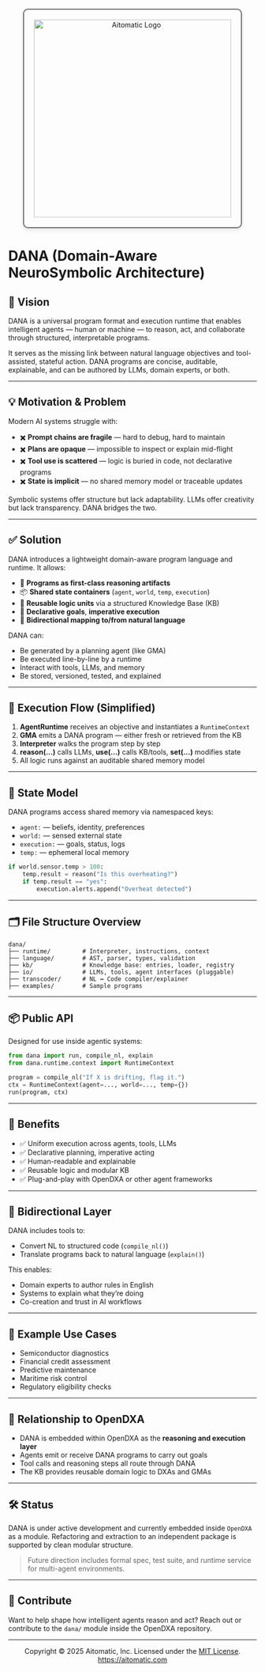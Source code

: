 <p align="center">
  <img src="https://cdn.prod.website-files.com/62a10970901ba826988ed5aa/62d942adcae82825089dabdb_aitomatic-logo-black.png" alt="Aitomatic Logo" width="400" style="border: 2px solid #666; border-radius: 10px; padding: 20px; box-shadow: 0 4px 8px rgba(0,0,0,0.1);"/>
</p>

# DANA (Domain-Aware NeuroSymbolic Architecture)

## 🧭 Vision

DANA is a universal program format and execution runtime that enables intelligent agents — human or machine — to reason, act, and collaborate through structured, interpretable programs.

It serves as the missing link between natural language objectives and tool-assisted, stateful action. DANA programs are concise, auditable, explainable, and can be authored by LLMs, domain experts, or both.

---

## 💡 Motivation & Problem

Modern AI systems struggle with:

* ✖️ **Prompt chains are fragile** — hard to debug, hard to maintain
* ✖️ **Plans are opaque** — impossible to inspect or explain mid-flight
* ✖️ **Tool use is scattered** — logic is buried in code, not declarative programs
* ✖️ **State is implicit** — no shared memory model or traceable updates

Symbolic systems offer structure but lack adaptability. LLMs offer creativity but lack transparency. DANA bridges the two.

---

## ✅ Solution

DANA introduces a lightweight domain-aware program language and runtime. It allows:

* 🧠 **Programs as first-class reasoning artifacts**
* 📦 **Shared state containers** (`agent`, `world`, `temp`, `execution`)
* 🧩 **Reusable logic units** via a structured Knowledge Base (KB)
* 🧾 **Declarative goals**, **imperative execution**
* 📜 **Bidirectional mapping to/from natural language**

DANA can:

* Be generated by a planning agent (like GMA)
* Be executed line-by-line by a runtime
* Interact with tools, LLMs, and memory
* Be stored, versioned, tested, and explained

---

## 🔁 Execution Flow (Simplified)

1. **AgentRuntime** receives an objective and instantiates a `RuntimeContext`
2. **GMA** emits a DANA program — either fresh or retrieved from the KB
3. **Interpreter** walks the program step by step
4. **reason(...)** calls LLMs, **use(...)** calls KB/tools, **set(...)** modifies state
5. All logic runs against an auditable shared memory model

---

## 🧱 State Model

DANA programs access shared memory via namespaced keys:

* `agent:` — beliefs, identity, preferences
* `world:` — sensed external state
* `execution:` — goals, status, logs
* `temp:` — ephemeral local memory

```python
if world.sensor.temp > 100:
    temp.result = reason("Is this overheating?")
    if temp.result == "yes":
        execution.alerts.append("Overheat detected")
```

---

## 🗂 File Structure Overview

```text
dana/
├── runtime/         # Interpreter, instructions, context
├── language/        # AST, parser, types, validation
├── kb/              # Knowledge base: entries, loader, registry
├── io/              # LLMs, tools, agent interfaces (pluggable)
├── transcoder/      # NL ↔ Code compiler/explainer
├── examples/        # Sample programs
```

---

## 📦 Public API

Designed for use inside agentic systems:

```python
from dana import run, compile_nl, explain
from dana.runtime.context import RuntimeContext

program = compile_nl("If X is drifting, flag it.")
ctx = RuntimeContext(agent=..., world=..., temp={})
run(program, ctx)
```

---

## 🔗 Benefits

* ✅ Uniform execution across agents, tools, LLMs
* ✅ Declarative planning, imperative acting
* ✅ Human-readable and explainable
* ✅ Reusable logic and modular KB
* ✅ Plug-and-play with OpenDXA or other agent frameworks

---

## 🔄 Bidirectional Layer

DANA includes tools to:

* Convert NL to structured code (`compile_nl()`)
* Translate programs back to natural language (`explain()`)

This enables:

* Domain experts to author rules in English
* Systems to explain what they’re doing
* Co-creation and trust in AI workflows

---

## 🧩 Example Use Cases

* Semiconductor diagnostics
* Financial credit assessment
* Predictive maintenance
* Maritime risk control
* Regulatory eligibility checks

---

## 🤝 Relationship to OpenDXA

* DANA is embedded within OpenDXA as the **reasoning and execution layer**
* Agents emit or receive DANA programs to carry out goals
* Tool calls and reasoning steps all route through DANA
* The KB provides reusable domain logic to DXAs and GMAs

---

## 🛠 Status

DANA is under active development and currently embedded inside `OpenDXA` as a module. Refactoring and extraction to an independent package is supported by clean modular structure.

> Future direction includes formal spec, test suite, and runtime service for multi-agent environments.

---

## 📣 Contribute

Want to help shape how intelligent agents reason and act? Reach out or contribute to the `dana/` module inside the OpenDXA repository.


---
<p align="center">
Copyright © 2025 Aitomatic, Inc. Licensed under the <a href="../LICENSE.md">MIT License</a>.
<br/>
<a href="https://aitomatic.com">https://aitomatic.com</a>
</p> 